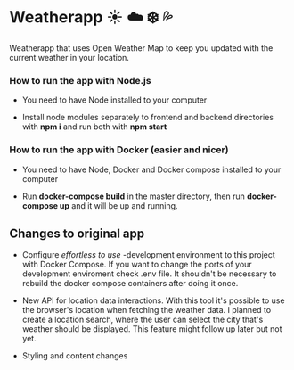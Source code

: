 # Weatherapp :sunny: :cloud: :snowflake: :sweat_drops:
Weatherapp that uses Open Weather Map to keep you updated with the current weather in your location. 


### How to run the app with Node.js
- You need to have Node installed to your computer

- Install node modules separately to frontend and backend directories with **npm i** and run both with **npm start**


### How to run the app with Docker (easier and nicer)
- You need to have Node, Docker and Docker compose installed to your computer

- Run **docker-compose build** in the master directory, then run **docker-compose up** and it will be up and running.


## Changes to original app
- Configure *effortless to use* -development environment to this project with Docker Compose. If you want to change the ports of your development enviroment check .env file. It shouldn't be necessary to rebuild the docker compose containers after doing it once.

- New API for location data interactions. With this tool it's possible to use the browser's location when fetching the weather data. I planned to create a location search, where the user can select the city that's weather should be displayed. This feature might follow up later but not yet.

- Styling and content changes